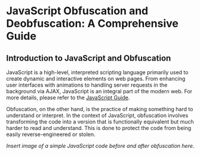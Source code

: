 # JavaScript Obfuscation and Deobfuscation: A Comprehensive Guide

## Introduction to JavaScript and Obfuscation

JavaScript is a high-level, interpreted scripting language primarily used to create dynamic and interactive elements on web pages. From enhancing user interfaces with animations to handling server requests in the background via AJAX, JavaScript is an integral part of the modern web. For more details, please refer to the [JavaScript Guide](https://developer.mozilla.org/en-US/docs/Web/JavaScript/Guide).

Obfuscation, on the other hand, is the practice of making something hard to understand or interpret. In the context of JavaScript, obfuscation involves transforming the code into a version that is functionally equivalent but much harder to read and understand. This is done to protect the code from being easily reverse-engineered or stolen.

*Insert image of a simple JavaScript code before and after obfuscation here.*
